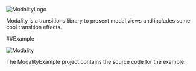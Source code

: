 ![ModalityLogo](/../github-media/media/logo.png?raw=true)

Modality is a transitions library to present modal views and includes some cool transition effects.

##Example

![Modality](/../github-media/media/modality.gif?raw=true)

The ModalityExample project contains the source code for the example.